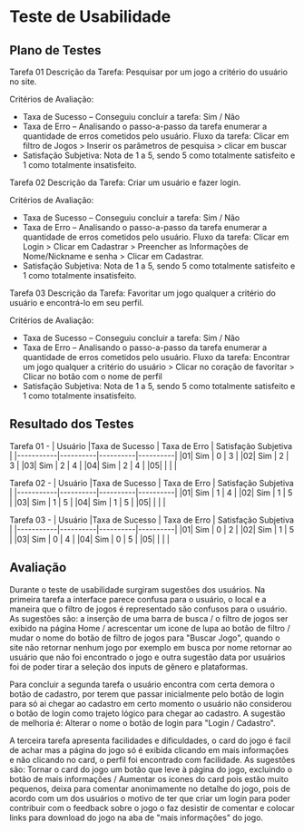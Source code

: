 # Teste de Usabilidade
## Plano de Testes
Tarefa 01
Descrição da Tarefa: Pesquisar por um jogo a critério do usuário no site.

Critérios de Avaliação:
* Taxa de Sucesso – 
Conseguiu concluir a tarefa: Sim / Não
* Taxa de Erro – 
Analisando o passo-a-passo da tarefa enumerar a quantidade de erros cometidos pelo usuário.
Fluxo da tarefa: Clicar em filtro de Jogos > Inserir os parâmetros de pesquisa > clicar em buscar
* Satisfação Subjetiva: 
Nota de 1 a 5, sendo 5 como totalmente satisfeito e 1 como totalmente insatisfeito.

Tarefa 02
Descrição da Tarefa: Criar um usuário e fazer login.

Critérios de Avaliação:
* Taxa de Sucesso – 
Conseguiu concluir a tarefa: Sim / Não
* Taxa de Erro – 
Analisando o passo-a-passo da tarefa enumerar a quantidade de erros cometidos pelo usuário.
Fluxo da tarefa: Clicar em Login > Clicar em Cadastrar > Preencher as Informações de Nome/Nickname e senha > Clicar em Cadastrar.
* Satisfação Subjetiva: 
Nota de 1 a 5, sendo 5 como totalmente satisfeito e 1 como totalmente insatisfeito.

Tarefa 03
Descrição da Tarefa: Favoritar um jogo qualquer a critério do usuário e encontrá-lo em seu perfil.

Critérios de Avaliação:
* Taxa de Sucesso – 
Conseguiu concluir a tarefa: Sim / Não
* Taxa de Erro – 
Analisando o passo-a-passo da tarefa enumerar a quantidade de erros cometidos pelo usuário.
Fluxo da tarefa: Encontrar um jogo qualquer a critério do usuário > Clicar no coração de favoritar > Clicar no botão com o nome de perfil  
* Satisfação Subjetiva: 
Nota de 1 a 5, sendo 5 como totalmente satisfeito e 1 como totalmente insatisfeito.

## Resultado dos Testes

Tarefa 01 -
| Usuário |Taxa de Sucesso | Taxa de Erro | Satisfação Subjetiva |
|-----------|----------|----------|----------|
|01| Sim | 0 | 3 |
|02| Sim | 2 | 3 |
|03| Sim | 2 | 4 |
|04| Sim | 2 | 4 |
|05| | | |

Tarefa 02 -
| Usuário |Taxa de Sucesso | Taxa de Erro | Satisfação Subjetiva |
|-----------|----------|----------|----------|
|01| Sim | 1 | 4 |
|02| Sim | 1 | 5 |
|03| Sim | 1 | 5 |
|04| Sim | 1 | 5 |
|05| | | |

Tarefa 03 -
| Usuário |Taxa de Sucesso | Taxa de Erro | Satisfação Subjetiva |
|-----------|----------|----------|----------|
|01| Sim | 0 | 2 |
|02| Sim | 1 | 5 |
|03| Sim | 0 | 4 |
|04| Sim | 0 | 5 |
|05| | | |

## Avaliação

Durante o teste de usabilidade surgiram sugestões dos usuários. 
Na primeira tarefa a interface parece confusa para o usuário, o local e a maneira que o filtro de jogos é representado são confusos para o usuário. As sugestões são: a inserção de uma barra de busca / o filtro de jogos ser exibido na página Home / acrescentar um icone de lupa ao botão de filtro / mudar o nome do botão de filtro de jogos para "Buscar Jogo", quando o site não retornar nenhum jogo por exemplo em busca por nome retornar ao usuário que não foi encontrado o jogo e outra sugestão data por usuários foi de poder tirar a seleção dos inputs de gênero e plataformas.

Para concluir a segunda tarefa o usuário encontra com certa demora o botão de cadastro, por terem que passar inicialmente pelo botão de login para só ai chegar ao cadastro em certo momento o usuário não considerou o botão de login como trajeto lógico para chegar ao cadastro. A sugestão de melhoria é: Alterar o nome o botão de login para "Login / Cadastro".

A terceira tarefa apresenta facilidades e dificuldades, o card do jogo é facil de achar mas a página do jogo só é exibida clicando em mais informações e não clicando no card, o perfil foi encontrado com facilidade. As sugestões são: Tornar o card do jogo um botão que leve à página do jogo, excluindo o botão de mais informações / Aumentar os icones do card pois estão muito pequenos, deixa para comentar anonimamente no detalhe do jogo, pois de acordo com um dos usuários o motivo de ter que criar um login para poder contribuir com o feedback sobre o jogo o faz desistir de comentar e colocar links para download do jogo na aba de "mais informações" do jogo. 
